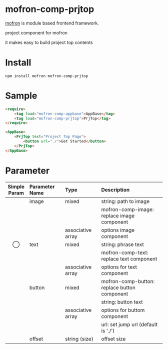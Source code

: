# mofron-comp-prjtop
[mofron](https://mofron.github.io/mofron/) is module based frontend framework.

project component for mofron

it makes easy to build project top contents


# Install
```
npm install mofron mofron-comp-prjtop
```

# Sample
```html
<require>
    <tag load="mofron-comp-appbase">AppBase</tag>
    <tag load="mofron-comp-prjtop">PrjTop</tag>
</require>

<AppBase>
    <PrjTop text="Project Top Page">
        <button url="./">Get Started</button>
    </PrjTop>
</AppBase>
```
# Parameter

|Simple<br>Param | Parameter Name | Type | Description |
|:--------------:|:---------------|:-----|:------------|
| | image | mixed | string: path to image |
| | | | mofron-comp-image: replace image component |
| | | associative array | options image component |
| ◯  | text | mixed | string: phrase text |
| | | | mofron-comp-text: replace text component |
| | | associative array | options for text component |
| | button | mixed | mofron-comp-button: replace button component |
| | | | string: button text |
| | | associative array | options for buttom component |
| | | | url: set jump url (default is './') |
| | offset | string (size) | offset size |

